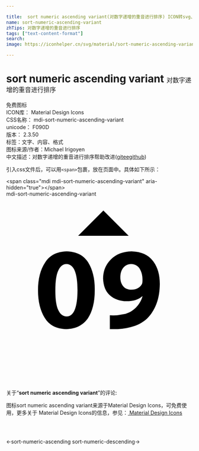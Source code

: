 ```yaml
---

title:  sort numeric ascending variant(对数字递增的重音进行排序) ICON转svg、png下载
name: sort-numeric-ascending-variant
zhTips: 对数字递增的重音进行排序
tags: ["text-content-format"]
search: 
image: https://iconhelper.cn/svg/material/sort-numeric-ascending-variant.svg

---
```


# sort numeric ascending variant  <small style="font-size: 60%;font-weight: 100">对数字递增的重音进行排序</small>


<div class="detail-page">
<p>
<span><span class="badge-success badge">免费图标</span> </span>
<br/>
<span>
ICON库：
<span class="badge-secondary badge">Material Design Icons</span> 
</span>
<br/>
<span>
CSS名称：
<span class="badge-secondary badge">mdi-sort-numeric-ascending-variant</span> 
</span>
<br/>
<span>
unicode：
<span class="badge-secondary badge">F090D</span> 
<copy-btn content='F090D' btn-title=""></copy-btn>
<copy-btn :content='String.fromCodePoint(parseInt("F090D", 16))' btn-title="复制U"></copy-btn>
</span>
<br/>
<span>
版本：
<span class="badge-secondary badge">2.3.50</span> 
</span><br/><span>标签：<span class="badge-light badge"><router-link to="/tags/text-content-format.html">文字、内容、格式</router-link></span></span>
<br/>
<span>图标来源/作者：<span class="badge-light badge">Michael Irigoyen</span></span> 
<br/>
<span class="zh-detail">中文描述：<span class="badge-primary badge">对数字递增的重音进行排序</span><span class="help-link"><span>帮助改进</span>(<a href="https://gitee.com/liuwave/icon-helper/edit/master/json/material/sort-numeric-ascending-variant.json" target="_blank" rel="noopener noreferrer">gitee</a><a href="https://github.com/liuwave/icon-helper/edit/master/json/material/sort-numeric-ascending-variant.json" target="_blank" rel="noopener noreferrer">github</a></span>)</span><br/>
</p>
</div>
<div class="alert alert-dark">
  <i class="mdi mdi-sort-numeric-ascending-variant mdi-48px"></i>
  <i class="mdi mdi-sort-numeric-ascending-variant mdi-36px"></i>
  <i class="mdi mdi-sort-numeric-ascending-variant mdi-24px"></i>
  <i class="mdi mdi-sort-numeric-ascending-variant mdi-18px"></i>
</div>
<div>
  <p>引入css文件后，可以用<code>&lt;span&gt;</code>包裹，放在页面中。具体如下所示：    
  </p>
  <div class="alert alert-primary" style="font-size: 14px">
    &lt;span class="mdi mdi-sort-numeric-ascending-variant" aria-hidden="true"&gt;&lt;/span&gt;
    <copy-btn content='<span class="mdi mdi-sort-numeric-ascending-variant" aria-hidden="true"></span>'></copy-btn>
  </div>
  <div class="alert alert-secondary">
    <i class="mdi mdi-sort-numeric-ascending-variant"
    style="font-size: 24px"
    aria-hidden="true"></i> mdi-sort-numeric-ascending-variant
    <copy-btn content="mdi-sort-numeric-ascending-variant" btn-title="复制图标名称"></copy-btn>
  </div>
</div>
<div id="svg" class="svg-wrap">
<svg xmlns="http://www.w3.org/2000/svg" viewBox="0 0 24 24"><path d="M7.78 7C9.08 7.04 10 7.53 10.57 8.46C11.13 9.4 11.41 10.56 11.39 11.95C11.4 13.5 11.09 14.73 10.5 15.62C9.88 16.5 8.95 16.97 7.71 17C6.45 16.96 5.54 16.5 4.96 15.56C4.38 14.63 4.09 13.45 4.09 12S4.39 9.36 5 8.44C5.59 7.5 6.5 7.04 7.78 7M7.75 8.63C7.31 8.63 6.96 8.9 6.7 9.46C6.44 10 6.32 10.87 6.32 12C6.31 13.15 6.44 14 6.69 14.54C6.95 15.1 7.31 15.37 7.77 15.37C8.69 15.37 9.16 14.24 9.17 12C9.17 9.77 8.7 8.65 7.75 8.63M13.33 17V15.22L13.76 15.24L14.3 15.22L15.34 15.03C15.68 14.92 16 14.78 16.26 14.58C16.59 14.35 16.86 14.08 17.07 13.76C17.29 13.45 17.44 13.12 17.53 12.78L17.5 12.77C17.05 13.19 16.38 13.4 15.47 13.41C14.62 13.4 13.91 13.15 13.34 12.65S12.5 11.43 12.46 10.5C12.47 9.5 12.81 8.69 13.47 8.03C14.14 7.37 15 7.03 16.12 7C17.37 7.04 18.29 7.45 18.88 8.24C19.47 9 19.76 10 19.76 11.19C19.75 12.15 19.61 13 19.32 13.76C19.03 14.5 18.64 15.13 18.12 15.64C17.66 16.06 17.11 16.38 16.47 16.61C15.83 16.83 15.12 16.96 14.34 17H13.33M16.06 8.63C15.65 8.64 15.32 8.8 15.06 9.11C14.81 9.42 14.68 9.84 14.68 10.36C14.68 10.8 14.8 11.16 15.03 11.46C15.27 11.77 15.63 11.92 16.11 11.93C16.43 11.93 16.7 11.86 16.92 11.74C17.14 11.61 17.3 11.46 17.41 11.28C17.5 11.17 17.53 10.97 17.53 10.71C17.54 10.16 17.43 9.69 17.2 9.28C16.97 8.87 16.59 8.65 16.06 8.63M9.25 5L12.5 1.75L15.75 5H9.25" /></svg>
</div>
<detail full-name='mdi-sort-numeric-ascending-variant'></detail>
<div class="icon-detail__container">
<p>关于“<b>sort numeric ascending variant</b>”的评论:</p>
</div>
<Vssue title="关于“sort numeric ascending variant”的评论" />    
<div><p>图标sort numeric ascending variant来源于Material Design Icons，可免费使用，更多关于 Material Design Icons的信息，参见：<a target="_blank" href="https://iconhelper.cn/material.html"> Material Design Icons</a>
</p></div>

<div style="padding:2rem 0 " class="page-nav"><p class="inner"><span class="prev">←<router-link to="/icon/sort-numeric-ascending.html">sort-numeric-ascending</router-link></span> <span class="next"><router-link to="/icon/sort-numeric-descending.html">sort-numeric-descending</router-link>→</span></p></div>

